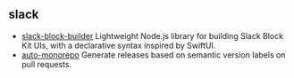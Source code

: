 ## slack

- [slack-block-builder](https://github.com/raycharius/slack-block-builder) Lightweight Node.js library for building Slack Block Kit UIs, with a declarative syntax inspired by SwiftUI.
- [auto-monorepo](https://github.com/intuit/auto) Generate releases based on semantic version labels on pull requests.